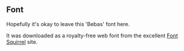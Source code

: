 Font
----

Hopefully it's okay to leave this 'Bebas' font here.

It was downloaded as a royalty-free web font from the excellent [Font Squirrel](http://fontsquirrel.com) site.
